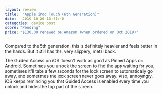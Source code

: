 ```yaml
---
layout: review
title:  "Apple iPod Touch (6th Generation)"
date:   2019-10-20 13:46:40
categories: device post
score: "Pending"
price: "$130.00 renewed on Amazon (when ordered on Oct 2019)"
---
```

Compared to the 5th generation, this is definitely heavier and feels better in the hands. But it still has the, very slippery, metal back.

The Guided Access on iOS doesn't work as good as Pinned Apps on Android. Sometimes you unlock the screen to find the app waiting for you, sometimes it'll take a few seconds for the lock screen to automatically go away, and sometimes the lock screen never goes away. Also, annoyingly, iOS keeps reminding you that Guided Access is enabled every time you unlock and hides the top part of the screen.